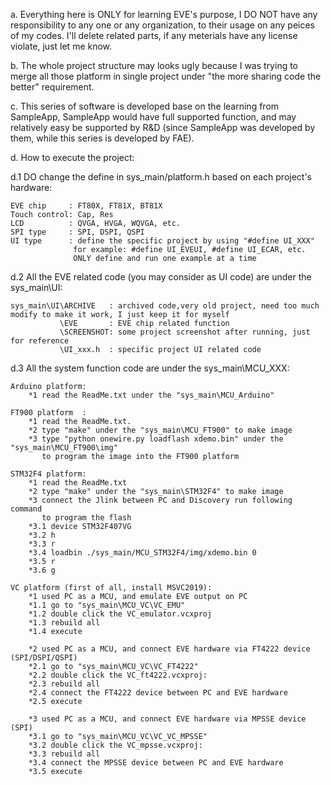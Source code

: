 a. Everything here is ONLY for learning EVE's purpose, I DO NOT have
   any responsibility to any one or any organization, to their usage
   on any peices of my codes. I'll delete related parts, if any meterials
   have any license violate, just let me know.

b. The whole project structure may looks ugly because I was trying to merge
   all those platform in single project under "the more sharing code the better"
   requirement.

c. This series of software is developed base on the learning from SampleApp, 
   SampleApp would have full supported function, 
   and may relatively easy be supported by R&D 
   (since SampleApp was developed by them, while this series 
   is developed by FAE).

d. How to execute the project:
   
d.1 DO change the define in sys_main/platform.h based on each project's hardware:

    EVE chip     : FT80X, FT81X, BT81X
    Touch control: Cap, Res
    LCD          : QVGA, HVGA, WQVGA, etc.
    SPI type     : SPI, DSPI, QSPI
    UI type      : define the specific project by using "#define UI_XXX"
                  for example: #define UI_EVEUI, #define UI_ECAR, etc.
                  ONLY define and run one example at a time
    
d.2 All the EVE related code (you may consider as UI code) are under the sys_main\UI:

    sys_main\UI\ARCHIVE   : archived code,very old project, need too much modify to make it work, I just keep it for myself
               \EVE       : EVE chip related function
               \SCREENSHOT: some project screenshot after running, just for reference
               \UI_xxx.h  : specific project UI related code

d.3 All the system function code are under the sys_main\MCU_XXX:

    Arduino platform: 
        *1 read the ReadMe.txt under the "sys_main\MCU_Arduino"

    FT900 platform  : 
        *1 read the ReadMe.txt.
        *2 type "make" under the "sys_main\MCU_FT900" to make image
        *3 type "python onewire.py loadflash xdemo.bin" under the "sys_main\MCU_FT900\img"
           to program the image into the FT900 platform

    STM32F4 platform:
        *1 read the ReadMe.txt
        *2 type "make" under the "sys_main\STM32F4" to make image
        *3 connect the Jlink between PC and Discovery run following command 
           to program the flash
        *3.1 device STM32F407VG
        *3.2 h
        *3.3 r
        *3.4 loadbin ./sys_main/MCU_STM32F4/img/xdemo.bin 0
        *3.5 r
        *3.6 g
    
    VC platform (first of all, install MSVC2019):
        *1 used PC as a MCU, and emulate EVE output on PC
        *1.1 go to "sys_main\MCU_VC\VC_EMU"
        *1.2 double click the VC_emulator.vcxproj
        *1.3 rebuild all
        *1.4 execute

        *2 used PC as a MCU, and connect EVE hardware via FT4222 device (SPI/DSPI/QSPI)
        *2.1 go to "sys_main\MCU_VC\VC_FT4222"
        *2.2 double click the VC_ft4222.vcxproj: 
        *2.3 rebuild all
        *2.4 connect the FT4222 device between PC and EVE hardware
        *2.5 execute

        *3 used PC as a MCU, and connect EVE hardware via MPSSE device (SPI)
        *3.1 go to "sys_main\MCU_VC\VC_VC_MPSSE"
        *3.2 double click the VC_mpsse.vcxproj: 
        *3.3 rebuild all
        *3.4 connect the MPSSE device between PC and EVE hardware
        *3.5 execute
